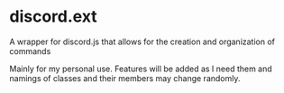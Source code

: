 # discord.ext
A wrapper for discord.js that allows for the creation and organization of commands

Mainly for my personal use. Features will be added as I need them and namings of classes and their members may change randomly.
